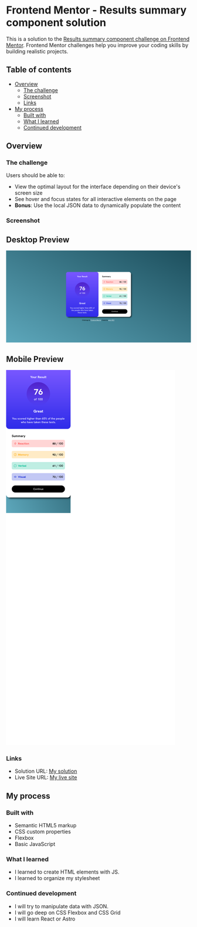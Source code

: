 # Frontend Mentor - Results summary component solution

This is a solution to the [Results summary component challenge on Frontend Mentor](https://www.frontendmentor.io/challenges/results-summary-component-CE_K6s0maV). Frontend Mentor challenges help you improve your coding skills by building realistic projects. 

## Table of contents

- [Overview](#overview)
  - [The challenge](#the-challenge)
  - [Screenshot](#screenshot)
  - [Links](#links)
- [My process](#my-process)
  - [Built with](#built-with)
  - [What I learned](#what-i-learned)
  - [Continued development](#continued-development)

## Overview

### The challenge

Users should be able to:

- View the optimal layout for the interface depending on their device's screen size
- See hover and focus states for all interactive elements on the page
- **Bonus**: Use the local JSON data to dynamically populate the content

### Screenshot

Desktop Preview
---
![desktop-preview](image.png)

Mobile Preview
---
![mobile-preview](image-1.png)

### Links

- Solution URL: [My solution]()
- Live Site URL: [My live site](https://gians1821.github.io/results-summary-component/index.html)

## My process

### Built with

- Semantic HTML5 markup
- CSS custom properties
- Flexbox
- Basic JavaScript

### What I learned

- I learned to create HTML elements with JS.
- I learned to organize my stylesheet

### Continued development

- I will try to manipulate data with JSON. 
- I will go deep on CSS Flexbox and CSS Grid
- I will learn React or Astro
